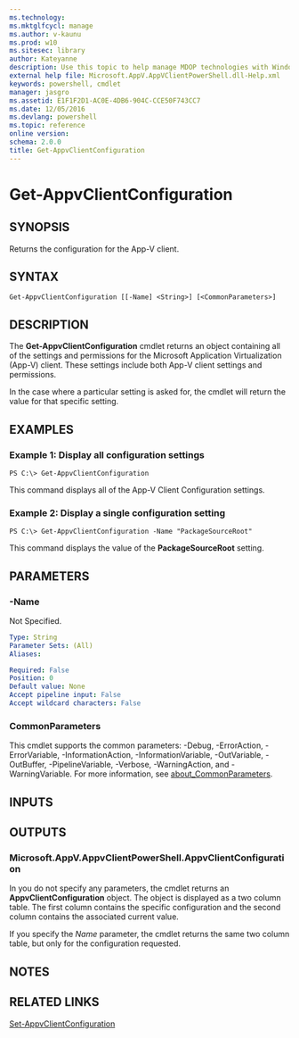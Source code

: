 ```yaml
---
ms.technology: 
ms.mktglfcycl: manage
ms.author: v-kaunu
ms.prod: w10
ms.sitesec: library
author: Kateyanne
description: Use this topic to help manage MDOP technologies with Windows PowerShell.
external help file: Microsoft.AppV.AppVClientPowerShell.dll-Help.xml
keywords: powershell, cmdlet
manager: jasgro 
ms.assetid: E1F1F2D1-AC0E-4DB6-904C-CCE50F743CC7
ms.date: 12/05/2016
ms.devlang: powershell
ms.topic: reference
online version: 
schema: 2.0.0
title: Get-AppvClientConfiguration
---
```


# Get-AppvClientConfiguration

## SYNOPSIS
Returns the configuration for the App-V client.

## SYNTAX

```
Get-AppvClientConfiguration [[-Name] <String>] [<CommonParameters>]
```

## DESCRIPTION
The **Get-AppvClientConfiguration** cmdlet returns an object containing all of the settings and permissions for the Microsoft Application Virtualization (App-V) client.
These settings include both App-V client settings and permissions.

In the case where a particular setting is asked for, the cmdlet will return the value for that specific setting.

## EXAMPLES

### Example 1: Display all configuration settings
```
PS C:\> Get-AppvClientConfiguration
```

This command displays all of the App-V Client Configuration settings.

### Example 2: Display a single configuration setting
```
PS C:\> Get-AppvClientConfiguration -Name "PackageSourceRoot"
```

This command displays the value of the **PackageSourceRoot** setting.

## PARAMETERS

### -Name
Not Specified.

```yaml
Type: String
Parameter Sets: (All)
Aliases: 

Required: False
Position: 0
Default value: None
Accept pipeline input: False
Accept wildcard characters: False
```

### CommonParameters
This cmdlet supports the common parameters: -Debug, -ErrorAction, -ErrorVariable, -InformationAction, -InformationVariable, -OutVariable, -OutBuffer, -PipelineVariable, -Verbose, -WarningAction, and -WarningVariable. For more information, see [about_CommonParameters](https://go.microsoft.com/fwlink/?LinkID=113216).

## INPUTS

## OUTPUTS

### Microsoft.AppV.AppvClientPowerShell.AppvClientConfiguration
In you do not specify any parameters, the cmdlet returns an **AppvClientConfiguration** object.
The object is displayed as a two column table.
The first column contains the specific configuration and the second column contains the associated current value.

If you specify the *Name* parameter, the cmdlet returns the same two column table, but only for the configuration requested.

## NOTES

## RELATED LINKS

[Set-AppvClientConfiguration](./Set-AppvClientConfiguration.md)


